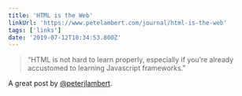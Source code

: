 ```yaml
---
title: 'HTML is the Web'
linkUrl: 'https://www.petelambert.com/journal/html-is-the-web'
tags: ['links'] 
date: '2019-07-12T10:34:53.800Z'
---
```

> “HTML is not hard to learn properly, especially if you’re already accustomed to learning Javascript frameworks.”

A great post by [@peterjlambert](//twitter.com/peterjlambert). 